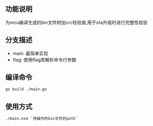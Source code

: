 ## 功能说明
为mcu编译生成的bin文件附加crc校验值,用于ota升级时进行完整性校验

## 分支描述
* main: 最简单实现
* flag: 使用flag库解析命令行参数


## 编译命令
```bash
go build ./main.go
```

## 使用方式
```bash
./main.exe `待操作的bin文件的path`
```

